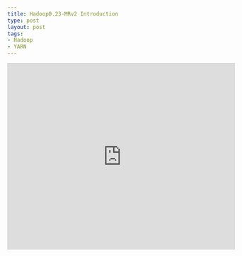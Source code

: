 ```yaml
--- 
title: Hadoop0.23-MRv2 Introduction
type: post
layout: post
tags: 
- Hadoop
- YARN
---
```


<iframe src="http://www.slideshare.net/slideshow/embed_code/14143603?rel=0" width="512" height="421" frameborder="0" marginwidth="0" marginheight="0" scrolling="no" style="border:1px solid #CCC;border-width:1px 1px 0;margin-bottom:5px" allowfullscreen> </iframe> 
